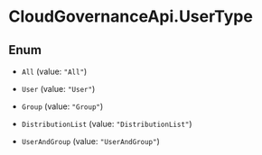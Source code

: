 # CloudGovernanceApi.UserType

## Enum


* `All` (value: `"All"`)

* `User` (value: `"User"`)

* `Group` (value: `"Group"`)

* `DistributionList` (value: `"DistributionList"`)

* `UserAndGroup` (value: `"UserAndGroup"`)


